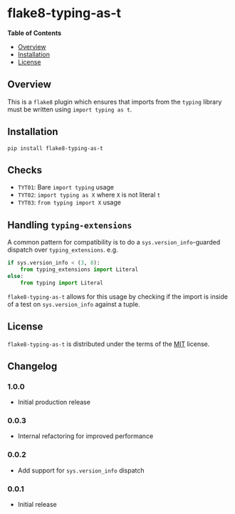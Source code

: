 # flake8-typing-as-t

**Table of Contents**

- [Overview](#overview)
- [Installation](#installation)
- [License](#license)

## Overview

This is a `flake8` plugin which ensures that imports from the `typing` library must be written using `import typing as t`.

## Installation

```console
pip install flake8-typing-as-t
```

## Checks

- `TYT01`: Bare `import typing` usage
- `TYT02`: `import typing as X` where `X` is not literal `t`
- `TYT03`: `from typing import X` usage

## Handling `typing-extensions`

A common pattern for compatibility is to do a `sys.version_info`-guarded
dispatch over `typing_extensions`. e.g.

```python
if sys.version_info < (3, 8):
    from typing_extensions import Literal
else:
    from typing import Literal
```

`flake8-typing-as-t` allows for this usage by checking if the import is inside
of a test on `sys.version_info` against a tuple.

## License

`flake8-typing-as-t` is distributed under the terms of the [MIT](https://spdx.org/licenses/MIT.html) license.

## Changelog

### 1.0.0

* Initial production release

### 0.0.3

* Internal refactoring for improved performance

### 0.0.2

* Add support for `sys.version_info` dispatch

### 0.0.1

* Initial release
